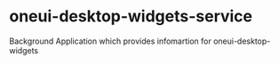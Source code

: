 # oneui-desktop-widgets-service
 Background Application which provides infomartion for oneui-desktop-widgets

